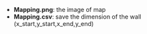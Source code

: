 - **Mapping.png**: the image of map
- **Mapping.csv**: save the dimension of the wall (x_start,y_start,x_end,y_end)
